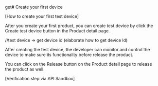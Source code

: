 get# Create your first device

[How to create your first test device]



After you create your first product, you can create test device by click the Create test device button in the Product detail page.

//test device -> get device id (elaborate how to get device Id)

After creating the test device, the developer can monitor and control the device to make sure its functionality before release the product.

You can click on the Release button on the Product detail page to release the product as well.



[Verification step via API Sandbox]


